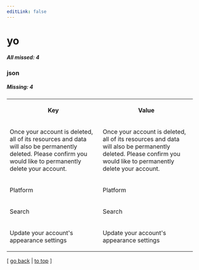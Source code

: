 ```yaml
---
editLink: false
---
```


# yo

##### All missed: 4


### json

##### Missing: 4

<table width="100%">
<tr><th width="50%">

Key

</th><th width="50%">

Value

</th></tr>
<tr><td width="50%">

Once your account is deleted, all of its resources and data will also be permanently deleted. Please confirm you would like to permanently delete your account.

</td><td width="50%">

Once your account is deleted, all of its resources and data will also be permanently deleted. Please confirm you would like to permanently delete your account.

</td></tr>
<tr><td width="50%">

Platform

</td><td width="50%">

Platform

</td></tr>
<tr><td width="50%">

Search

</td><td width="50%">

Search

</td></tr>
<tr><td width="50%">

Update your account's appearance settings

</td><td width="50%">

Update your account's appearance settings

</td></tr>
</table>

[ [go back](../status.md) | [to top](#) ]

